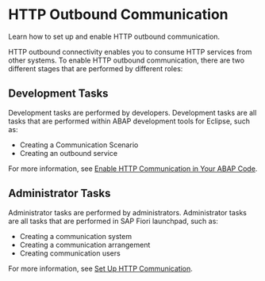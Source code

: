 <!-- loio6e7ffe13d74c418599cfd4d68b937ff4 -->

# HTTP Outbound Communication

Learn how to set up and enable HTTP outbound communication.

HTTP outbound connectivity enables you to consume HTTP services from other systems. To enable HTTP outbound communication, there are two different stages that are performed by different roles:



<a name="loio6e7ffe13d74c418599cfd4d68b937ff4__section_k4p_tfc_gzb"/>

## Development Tasks

Development tasks are performed by developers. Development tasks are all tasks that are performed within ABAP development tools for Eclipse, such as:

-   Creating a Communication Scenario
-   Creating an outbound service

For more information, see [Enable HTTP Communication in Your ABAP Code](enable-http-communication-in-your-abap-code-cef1ada.md).



<a name="loio6e7ffe13d74c418599cfd4d68b937ff4__section_xvz_1gc_gzb"/>

## Administrator Tasks

Administrator tasks are performed by administrators. Administrator tasks are all tasks that are performed in SAP Fiori launchpad, such as:

-   Creating a communication system
-   Creating a communication arrangement
-   Creating communication users

For more information, see [Set Up HTTP Communication](set-up-http-communication-3884bc3.md).


